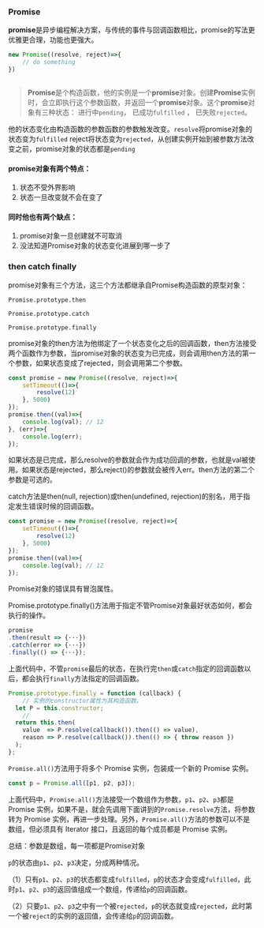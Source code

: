 ### Promise

**promise**是异步编程解决方案，与传统的事件与回调函数相比，promise的写法更优雅更合理，功能也更强大。

```javascript
new Promise((resolve, reject)=>{
    // do something
})
```

```

```

> **Promise**是个构造函数，他的实例是一个**promise**对象。创建**Promise**实例时，会立即执行这个参数函数，并返回一个**promise**对象。这个**promise**对象有三种状态： 进行中`pending`， 已成功`fulfilled` ， 已失败`rejected`。

他的状态变化由构造函数的参数函数的参数触发改变。`resolve`将promise对象的状态变为`fulfilled` reject将状态变为`rejected`，从创建实例开始到被参数方法改变之前，promise对象的状态都是`pending ` 

#### promise对象有两个特点：

1. 状态不受外界影响
2. 状态一旦改变就不会在变了

#### 同时他也有两个缺点：

1. promise对象一旦创建就不可取消
2.  没法知道Promise对象的状态变化进展到哪一步了



### then catch finally

promise对象有三个方法，这三个方法都继承自Promise构造函数的原型对象：

`Promise.prototype.then`

`Promise.prototype.catch`

`Promise.prototype.finally`



promise对象的then方法为他绑定了一个状态变化之后的回调函数，then方法接受两个函数作为参数，当promise对象的状态变为已完成，则会调用then方法的第一个参数，如果状态变成了rejected，则会调用第二个参数。

```javascript
const promise = new Promise((resolve, reject)=>{
    setTimeout(()=>{
        resolve(12)
    }, 5000)
});
promise.then((val)=>{
    console.log(val); // 12
}, (err)=>{
    console.log(err);
});
```

如果状态是已完成，那么resolve的参数就会作为成功回调的参数，也就是val被使用。如果状态是rejected，那么reject()的参数就会被传入err。then方法的第二个参数是可选的。



catch方法是then(null, rejection)或then(undefined, rejection)的别名，用于指定发生错误时候的回调函数。



```JavaScript
const promise = new Promise((resolve, reject)=>{
    setTimeout(()=>{
        resolve(12)
    }, 5000)
});
promise.then((val)=>{
    console.log(val); // 12
});
```

Promise对象的错误具有冒泡属性。



Promise.prototype.finally()方法用于指定不管Promise对象最好状态如何，都会执行的操作。

```javascript
promise
.then(result => {···})
.catch(error => {···})
.finally(() => {···});
```

上面代码中，不管`promise`最后的状态，在执行完`then`或`catch`指定的回调函数以后，都会执行`finally`方法指定的回调函数。

```javascript
Promise.prototype.finally = function (callback) {
    // 实例的constructor属性为其构造函数。
  let P = this.constructor;
    // 
  return this.then(
    value  => P.resolve(callback()).then(() => value),
    reason => P.resolve(callback()).then(() => { throw reason })
  );
};
```

`Promise.all()`方法用于将多个 Promise 实例，包装成一个新的 Promise 实例。

```javascript
const p = Promise.all([p1, p2, p3]);
```

上面代码中，`Promise.all()`方法接受一个数组作为参数，`p1`、`p2`、`p3`都是 Promise 实例，如果不是，就会先调用下面讲到的`Promise.resolve`方法，将参数转为 Promise 实例，再进一步处理。另外，`Promise.all()`方法的参数可以不是数组，但必须具有 Iterator 接口，且返回的每个成员都是 Promise 实例。

总结：参数是数组，每一项都是Promise对象

`p`的状态由`p1`、`p2`、`p3`决定，分成两种情况。

（1）只有`p1`、`p2`、`p3`的状态都变成`fulfilled`，`p`的状态才会变成`fulfilled`，此时`p1`、`p2`、`p3`的返回值组成一个数组，传递给`p`的回调函数。

（2）只要`p1`、`p2`、`p3`之中有一个被`rejected`，`p`的状态就变成`rejected`，此时第一个被`reject`的实例的返回值，会传递给`p`的回调函数。